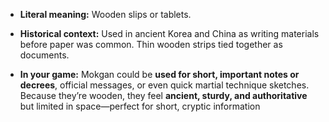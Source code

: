 - **Literal meaning:** Wooden slips or tablets.
    
- **Historical context:** Used in ancient Korea and China as writing materials before paper was common. Thin wooden strips tied together as documents.
    
- **In your game:** Mokgan could be **used for short, important notes or decrees**, official messages, or even quick martial technique sketches. Because they’re wooden, they feel **ancient, sturdy, and authoritative** but limited in space—perfect for short, cryptic information